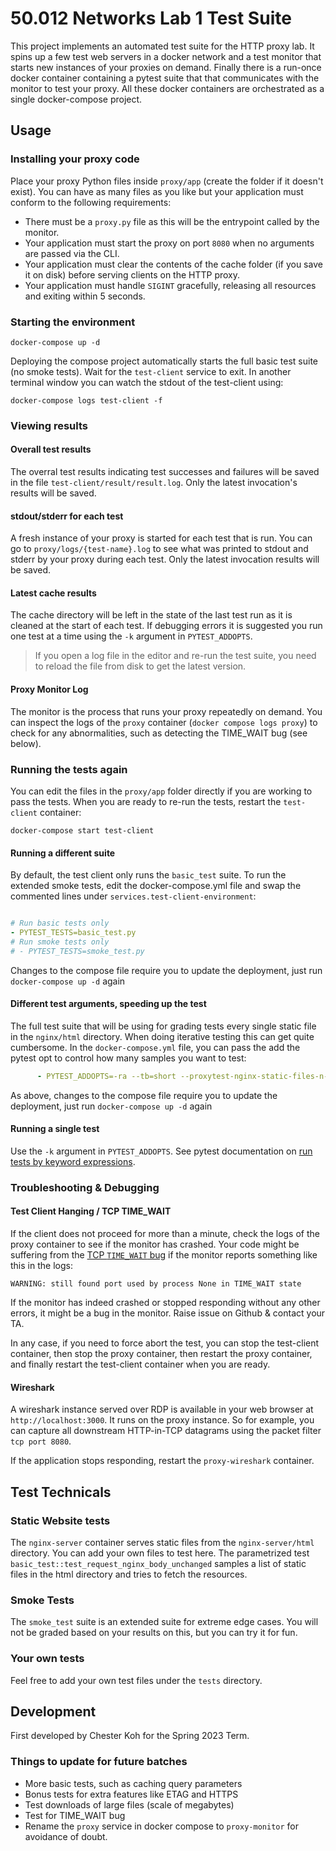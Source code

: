 # 50.012 Networks Lab 1 Test Suite

This project implements an automated test suite for the HTTP proxy lab. It spins up a few test web servers in a docker network and a test monitor that starts new instances of your proxies on demand. Finally there is a run-once docker container containing a pytest suite that that communicates with the monitor to test your proxy. All these docker containers are orchestrated as a single docker-compose project.

## Usage

### Installing your proxy code

Place your proxy Python files inside `proxy/app` (create the folder if it doesn't exist). You can have as many files as you like but your application must conform to the following requirements:

- There must be a `proxy.py` file as this will be the entrypoint called by the monitor.
- Your application must start the proxy on port `8080` when no arguments are passed via the CLI.
- Your application must clear the contents of the cache folder (if you save it on disk) before serving clients on the HTTP proxy.
- Your application must handle `SIGINT` gracefully, releasing all resources and exiting within 5 seconds.

### Starting the environment

```
docker-compose up -d
```

Deploying the compose project automatically starts the full basic test suite (no smoke tests). Wait for the `test-client` service to exit. In another terminal window you can watch the stdout of the test-client using:

```
docker-compose logs test-client -f
```

### Viewing results

#### Overall test results

The overral test results indicating test successes and failures will be saved in the file `test-client/result/result.log`. Only the latest invocation's results will be saved.

#### stdout/stderr for each test

A fresh instance of your proxy is started for each test that is run. You can go to `proxy/logs/{test-name}.log` to see what was printed to stdout and stderr by your proxy during each test. Only the latest invocation results will be saved.

#### Latest cache results

The cache directory will be left in the state of the last test run as it is cleaned at the start of each test. If debugging errors it is suggested you run one test at a time using the `-k` argument in `PYTEST_ADDOPTS`.

> If you open a log file in the editor and re-run the test suite, you need to reload the file from disk to get the latest version.

#### Proxy Monitor Log

The monitor is the process that runs your proxy repeatedly on demand. You can inspect the logs of the `proxy` container (`docker compose logs proxy`) to check for any abnormalities, such as detecting the TIME_WAIT bug (see below).

### Running the tests again

You can edit the files in the `proxy/app` folder directly if you are working to pass the tests. When you are ready to re-run the tests, restart the `test-client` container:

```
docker-compose start test-client
```

#### Running a different suite

By default, the test client only runs the `basic_test` suite. To run the extended smoke tests, edit the docker-compose.yml file and swap the commented lines under `services.test-client-environment`:

```yaml

# Run basic tests only
- PYTEST_TESTS=basic_test.py
# Run smoke tests only
# - PYTEST_TESTS=smoke_test.py
```

Changes to the compose file require you to update the deployment, just run `docker-compose up -d` again

#### Different test arguments, speeding up the test

The full test suite that will be using for grading tests every single static file in the `nginx/html` directory. When doing iterative testing this can get quite cumbersome. In the `docker-compose.yml` file, you can pass the add the pytest opt to control how many samples you want to test:

```yaml
      - PYTEST_ADDOPTS=-ra --tb=short --proxytest-nginx-static-files-n-samples=3
```

As above, changes to the compose file require you to update the deployment, just run `docker-compose up -d` again

#### Running a single test

Use the `-k` argument in `PYTEST_ADDOPTS`. See pytest documentation on [run tests by keyword expressions](https://docs.pytest.org/en/7.1.x/how-to/usage.html#specifying-which-tests-to-run).

### Troubleshooting & Debugging

#### Test Client Hanging / TCP TIME_WAIT

If the client does not proceed for more than a minute, check the logs of the proxy container to see if the monitor has crashed. Your code might be suffering from the [TCP `TIME_WAIT` bug](http://hea-www.harvard.edu/~fine/Tech/addrinuse.html) if the monitor reports something like this in the logs:

```
WARNING: still found port used by process None in TIME_WAIT state
```

If the monitor has indeed crashed or stopped responding without any other errors, it might be a bug in the monitor. Raise issue on Github & contact your TA.

In any case, if you need to force abort the test, you can stop the test-client container, then stop the proxy container, then restart the proxy container, and finally restart the test-client container when you are ready.

#### Wireshark

A wireshark instance served over RDP is available in your web browser at `http://localhost:3000`. It runs on the proxy instance. So for example, you can capture all downstream HTTP-in-TCP datagrams using the packet filter `tcp port 8080`.

If the application stops responding, restart the `proxy-wireshark` container.

## Test Technicals

### Static Website tests

The `nginx-server` container serves static files from the `nginx-server/html` directory. You can add your own files to test here. The parametrized test `basic_test::test_request_nginx_body_unchanged` samples a list of static files in the html directory and tries to fetch the resources.

### Smoke Tests

The `smoke_test` suite is an extended suite for extreme edge cases. You will not be graded based on your results on this, but you can try it for fun.

### Your own tests

Feel free to add your own test files under the `tests` directory.

## Development

First developed by Chester Koh for the Spring 2023 Term.

### Things to update for future batches

- More basic tests, such as caching query parameters
- Bonus tests for extra features like ETAG and HTTPS
- Test downloads of large files (scale of megabytes)
- Test for TIME_WAIT bug
- Rename the `proxy` service in docker compose to `proxy-monitor` for avoidance of doubt.